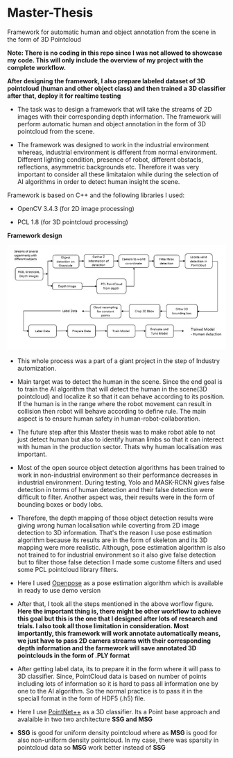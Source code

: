 # Master-Thesis
Framework for automatic human and object annotation from the scene in the form of 3D Pointcloud

**Note: There is no coding in this repo since I was not allowed to showcase my code. This will only include the overview of my project with the complete workflow.** 
      
 **After designing the framework, I also prepare labeled dataset of 3D pointcloud (human and other object class) and then trained a 3D classifier after that, deploy it for realtime testing** 
 
- The task was to design a framework that will take the streams of 2D images with their corresponding depth information. The framework will perform automatic human and object annotation in the form of 3D pointcloud from the scene. 

- The framework was designed to work in the industrial environment whereas, industrial environment is different from normal environment. Different lighting condition, presence of robot, different obstacls, reflections, asymmetric backgrounds etc. Therefore it was very important to consider all these limitataion while during the selection of AI algorithms in order to detect human insight the scene.

Framework is based on C++ and the following libraries I used:

- OpenCV 3.4.3 (for 2D image processing)

- PCL 1.8 (for 3D pointcloud processing)

**Framework design**

![](Images/workflow.JPG)

- This whole process was a part of a giant project in the step of Industry automization. 

- Main target was to detect the human in the scene. Since the end goal is to train the AI algorithm that will detect the human in the scene(3D pointcloud) and localize it so       that it can behave according to its position. If the human is in the range where the robot movement can result in collision then robot will behave according to define rule.     The main aspect is to ensure human safety in human-robot-collaboration.

- The future step after this Master thesis was to make robot able to not just detect human but also to identify human limbs so that it can interect with human in the production   sector. Thats why human localisation was important.

- Most of the open source object detection algorithms has been trained to work in non-industrial environment so their performance decreases in industrial environment. During       testing, Yolo and MASK-RCNN gives false detection in terms of human detection and their false detection were difficult to filter. Another aspect was, their results were in the 
  form of bounding boxes or body lobs.  
  
- Therefore, the depth mapping of those object detection results were giving wrong human localisation while coverting from 2D image detection to 3D information. That's the         reason I use pose estimation algorithm because its results are in the form of skeleton and its 3D mapping were more realistic. Although, pose estimation algorithm is also not   trained to for industrial environment so it also give false detection but to filter those false detection I made some custome filters and used some PCL pointcloud library       filters.

- Here I used [Openpose](https://github.com/CMU-Perceptual-Computing-Lab/openpose) as a pose estimation algorithm which is available in ready to use demo version 

- After that, I took all the steps mentioned in the above worflow figure. **Here the important thing is, there might be other workflow to achieve this goal but this is the one     that I designed after lots of research and trials. I also took all those limitation in consideration. Most importantly, this framework will work annotate automatically means,   we just have to pass 2D camera streams with their corresponding depth information and the farmework will save annotated 3D pointclouds in the form of .PLY format**

- After getting label data, its to prepare it in the form where it will pass to 3D classifier. Since, PointCloud data is based on number of points including lots of information   so it is hard to pass all information one by one to the AI algorithm. So the normal practice is to pass it in the speciall format in the form of HDF5 (.h5) file. 

- Here I use [PointNet++](https://arxiv.org/abs/1706.02413) as a 3D classifier. Its a Point base approach and avalaible in two two architecture **SSG and MSG** 

- **SSG** is good for uniform density pointcloud where as **MSG** is good for also non-uniform density pointcloud. In my case, there was sparsity in pointcloud data so **MSG**     work better instead of **SSG**
